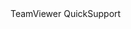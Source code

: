 <html>
<head>
</head>
	<body>
		<div id="top">
			TeamViewer QuickSupport
		</div>
	</body>
</html>
